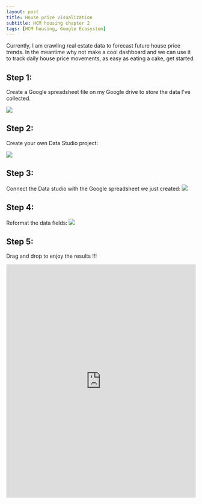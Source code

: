 ```yaml
---
layout: post
title: House price visualization
subtitle: HCM housing chapter 2 
tags: [HCM housing, Google Ecosystem]
---
```


Currently, I am crawling real estate data to forecast future house price trends. In the meantime why not make a cool dashboard and we can use it to track daily house price movements, as easy as eating a cake, get started.


## Step 1: 
Create a Google spreadsheet file on my Google drive to store the data I've collected.

<img src="/assets/img/hcm_housing_chap2_0.png" text-align="center"/>

## Step 2: 
Create your own Data Studio project:

<img src="/assets/img/hcm_housing_chap2_1.png" text-align="center"/>

## Step 3: 
Connect the Data studio with the Google spreadsheet we just created:
<img src="/assets/img/hcm_housing_chap2_2.png" text-align="center"/>

## Step 4: 
Reformat the data fields:
<img src="/assets/img/hcm_housing_chap2_3.png" text-align="center"/>

## Step 5: 

Drag and drop to enjoy the results !!!

<iframe width="100%" height="620px" src="https://datastudio.google.com/embed/reporting/d1dabf6a-9412-4595-9406-d09c7e8331ca/page/e1tMB" frameborder="0" style="border:0" allowfullscreen></iframe>
